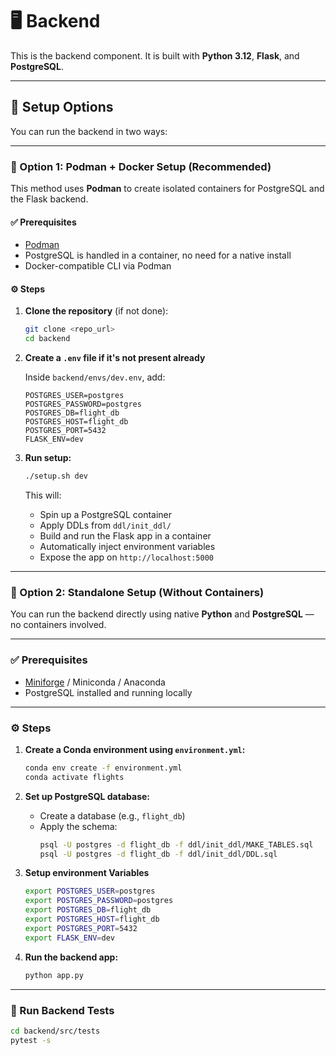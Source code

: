 # 🖥️ Backend

This is the backend component. It is built with **Python 3.12**, **Flask**, and **PostgreSQL**.

---

## 🚀 Setup Options

You can run the backend in two ways:

---

### 🔁 Option 1: Podman + Docker Setup (Recommended)

This method uses **Podman** to create isolated containers for PostgreSQL and the Flask backend.

#### ✅ Prerequisites
- [Podman](https://podman.io/getting-started/installation)
- PostgreSQL is handled in a container, no need for a native install
- Docker-compatible CLI via Podman

#### ⚙️ Steps

1. **Clone the repository** (if not done):
   ```bash
   git clone <repo_url>
   cd backend
   ```

2. **Create a `.env` file if it's not present already**

   Inside `backend/envs/dev.env`, add:
   ```env
   POSTGRES_USER=postgres
   POSTGRES_PASSWORD=postgres
   POSTGRES_DB=flight_db
   POSTGRES_HOST=flight_db
   POSTGRES_PORT=5432
   FLASK_ENV=dev
   ```

3. **Run setup:**
   ```bash
   ./setup.sh dev
   ```

   This will:
   - Spin up a PostgreSQL container
   - Apply DDLs from `ddl/init_ddl/`
   - Build and run the Flask app in a container
   - Automatically inject environment variables
   - Expose the app on `http://localhost:5000`

---

### 🧪 Option 2: Standalone Setup (Without Containers)

You can run the backend directly using native **Python** and **PostgreSQL** — no containers involved.

---

### ✅ Prerequisites

- [Miniforge](https://github.com/conda-forge/miniforge) / Miniconda / Anaconda
- PostgreSQL installed and running locally

---

### ⚙️ Steps

1. **Create a Conda environment using `environment.yml`:**

   ```bash
   conda env create -f environment.yml
   conda activate flights
   ```

2. **Set up PostgreSQL database:**
   - Create a database (e.g., `flight_db`)
   - Apply the schema:
     ```bash
     psql -U postgres -d flight_db -f ddl/init_ddl/MAKE_TABLES.sql
     psql -U postgres -d flight_db -f ddl/init_ddl/DDL.sql
     ```
     
3. **Setup environment Variables**
   ```bash
   export POSTGRES_USER=postgres
   export POSTGRES_PASSWORD=postgres
   export POSTGRES_DB=flight_db
   export POSTGRES_HOST=flight_db
   export POSTGRES_PORT=5432
   export FLASK_ENV=dev
   ```

4. **Run the backend app:**

   ```bash
   python app.py
   ```

---

### 🧪 Run Backend Tests

```bash
cd backend/src/tests
pytest -s
```

